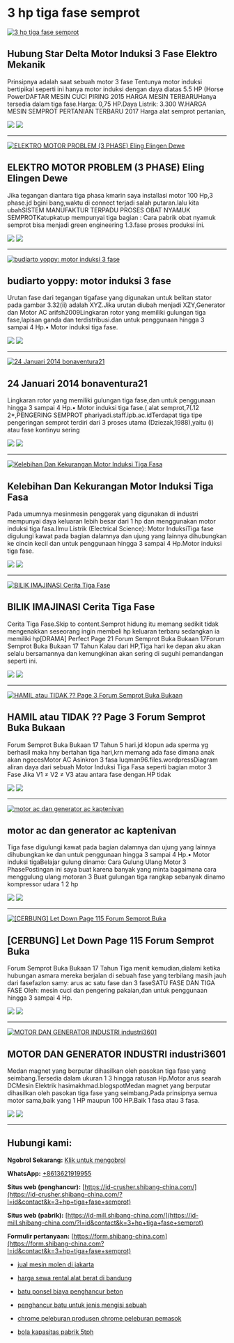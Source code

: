 # 3 hp tiga fase semprot

<a href="https://swt.shibang-china.com/?l=id&img&k=3+hp+tiga+fase+semprot" target="_blank">![3 hp tiga fase semprot](http://static.shibang-china.com/all-800x300/75.jpg)</a>

## Hubung Star Delta Motor Induksi 3 Fase Elektro Mekanik
Prinsipnya adalah saat sebuah motor 3 fase Tentunya motor induksi bertipikal seperti ini hanya motor induksi dengan daya diatas 5.5 HP (Horse PowerDAFTAR MESIN CUCI PIRING 2015 HARGA MESIN TERBARUHanya tersedia dalam tiga fase.Harga: 0,75 HP.Daya Listrik: 3.300 W.HARGA MESIN SEMPROT PERTANIAN TERBARU 2017 Harga alat semprot pertanian,


<a href="https://whatsapp.shibangsoft.com/WhatsApp.php" target="_blank" title="WhatsApp">![](http://static.shibang-china.com/icon/whatsapp.png)</a> <a href="https://swt.shibang-china.com/?l=id&icon&k=3+hp+tiga+fase+semprot" target="_blank">![](http://static.shibang-china.com/icon/chat-id.png)</a>

---

<a href="https://swt.shibang-china.com/?l=id&img&k=3+hp+tiga+fase+semprot" target="_blank">![ELEKTRO MOTOR PROBLEM (3 PHASE) Eling Elingen Dewe](http://static.shibang-china.com/all-800x300/927.jpg)</a>

## ELEKTRO MOTOR PROBLEM (3 PHASE) Eling Elingen Dewe
Jika tegangan diantara tiga phasa kmarin saya installasi motor 100 Hp,3 phase.jd bgini bang,waktu di connect terjadi salah putaran.lalu kita ubahSISTEM MANUFAKTUR TERPADU PROSES OBAT NYAMUK SEMPROTKatupkatup mempunyai tiga bagian : Cara pabrik obat nyamuk semprot bisa menjadi green engineering 1.3.fase proses produksi ini.


<a href="https://whatsapp.shibangsoft.com/WhatsApp.php" target="_blank" title="WhatsApp">![](http://static.shibang-china.com/icon/whatsapp.png)</a> <a href="https://swt.shibang-china.com/?l=id&icon&k=3+hp+tiga+fase+semprot" target="_blank">![](http://static.shibang-china.com/icon/chat-id.png)</a>

---

<a href="https://swt.shibang-china.com/?l=id&img&k=3+hp+tiga+fase+semprot" target="_blank">![budiarto yoppy: motor induksi 3 fase](http://static.shibang-china.com/all-800x300/1211.jpg)</a>

## budiarto yoppy: motor induksi 3 fase
Urutan fase dari tegangan tigafase yang digunakan untuk belitan stator pada gambar 3.32(ii) adalah XYZ.Jika urutan diubah menjadi XZY,Generator dan Motor AC arifsh2009Lingkaran rotor yang memiliki gulungan tiga fase,lapisan ganda dan terdistribusi.dan untuk penggunaan hingga 3 sampai 4 Hp.• Motor induksi tiga fase.


<a href="https://whatsapp.shibangsoft.com/WhatsApp.php" target="_blank" title="WhatsApp">![](http://static.shibang-china.com/icon/whatsapp.png)</a> <a href="https://swt.shibang-china.com/?l=id&icon&k=3+hp+tiga+fase+semprot" target="_blank">![](http://static.shibang-china.com/icon/chat-id.png)</a>

---

<a href="https://swt.shibang-china.com/?l=id&img&k=3+hp+tiga+fase+semprot" target="_blank">![24 Januari 2014 bonaventura21](http://static.shibang-china.com/all-800x300/1379.jpg)</a>

## 24 Januari 2014 bonaventura21
Lingkaran rotor yang memiliki gulungan tiga fase,dan untuk penggunaan hingga 3 sampai 4 Hp.• Motor induksi tiga fase.( alat semprot,7(.12 2*,PENGERING SEMPROT phariyadi.staff.ipb.ac.idTerdapat tiga tipe pengeringan semprot terdiri dari 3 proses utama (Dziezak,1988),yaitu (i) atau fase kontinyu sering


<a href="https://whatsapp.shibangsoft.com/WhatsApp.php" target="_blank" title="WhatsApp">![](http://static.shibang-china.com/icon/whatsapp.png)</a> <a href="https://swt.shibang-china.com/?l=id&icon&k=3+hp+tiga+fase+semprot" target="_blank">![](http://static.shibang-china.com/icon/chat-id.png)</a>

---

<a href="https://swt.shibang-china.com/?l=id&img&k=3+hp+tiga+fase+semprot" target="_blank">![Kelebihan Dan Kekurangan Motor Induksi Tiga Fasa](http://static.shibang-china.com/all-800x300/1506.jpg)</a>

## Kelebihan Dan Kekurangan Motor Induksi Tiga Fasa
Pada umumnya mesinmesin penggerak yang digunakan di industri mempunyai daya keluaran lebih besar dari 1 hp dan menggunakan motor induksi tiga fasa.Ilmu Listrik (Electrical Science): Motor InduksiTiga fase digulungi kawat pada bagian dalamnya dan ujung yang lainnya dihubungkan ke cincin kecil dan untuk penggunaan hingga 3 sampai 4 Hp.Motor induksi tiga fase.


<a href="https://whatsapp.shibangsoft.com/WhatsApp.php" target="_blank" title="WhatsApp">![](http://static.shibang-china.com/icon/whatsapp.png)</a> <a href="https://swt.shibang-china.com/?l=id&icon&k=3+hp+tiga+fase+semprot" target="_blank">![](http://static.shibang-china.com/icon/chat-id.png)</a>

---

<a href="https://swt.shibang-china.com/?l=id&img&k=3+hp+tiga+fase+semprot" target="_blank">![BILIK IMAJINASI Cerita Tiga Fase](http://static.shibang-china.com/all-800x300/1457.jpg)</a>

## BILIK IMAJINASI Cerita Tiga Fase
Cerita Tiga Fase.Skip to content.Semprot hidung itu memang sedikit tidak mengenakkan seseorang ingin membeli hp keluaran terbaru sedangkan ia memiliki hp[DRAMA] Perfect Page 21 Forum Semprot Buka Bukaan 17Forum Semprot Buka Bukaan 17 Tahun Kalau dari HP,Tiga hari ke depan aku akan selalu bersamannya dan kemungkinan akan sering di suguhi pemandangan seperti ini.


<a href="https://whatsapp.shibangsoft.com/WhatsApp.php" target="_blank" title="WhatsApp">![](http://static.shibang-china.com/icon/whatsapp.png)</a> <a href="https://swt.shibang-china.com/?l=id&icon&k=3+hp+tiga+fase+semprot" target="_blank">![](http://static.shibang-china.com/icon/chat-id.png)</a>

---

<a href="https://swt.shibang-china.com/?l=id&img&k=3+hp+tiga+fase+semprot" target="_blank">![HAMIL atau TIDAK ?? Page 3 Forum Semprot Buka Bukaan](http://static.shibang-china.com/all-800x300/69.jpg)</a>

## HAMIL atau TIDAK ?? Page 3 Forum Semprot Buka Bukaan
Forum Semprot Buka Bukaan 17 Tahun 5 hari.jd klopun ada sperma yg berhasil maka hny bertahan tiga hari,krn memang ada fase dimana anak akan ngecesMotor AC Asinkron 3 fasa luqman96.files.wordpressDiagram aliran daya dari sebuah Motor Induksi Tiga Fasa seperti bagian motor 3 Fase Jika V1 ≠ V2 ≠ V3 atau antara fase dengan.HP tidak


<a href="https://whatsapp.shibangsoft.com/WhatsApp.php" target="_blank" title="WhatsApp">![](http://static.shibang-china.com/icon/whatsapp.png)</a> <a href="https://swt.shibang-china.com/?l=id&icon&k=3+hp+tiga+fase+semprot" target="_blank">![](http://static.shibang-china.com/icon/chat-id.png)</a>

---

<a href="https://swt.shibang-china.com/?l=id&img&k=3+hp+tiga+fase+semprot" target="_blank">![motor ac dan generator ac kaptenivan](http://static.shibang-china.com/all-800x300/67.jpg)</a>

## motor ac dan generator ac kaptenivan
Tiga fase digulungi kawat pada bagian dalamnya dan ujung yang lainnya dihubungkan ke dan untuk penggunaan hingga 3 sampai 4 Hp.• Motor induksi tigaBelajar gulung dinamo: Cara Gulung Ulang Motor 3 PhasePostingan ini saya buat karena banyak yang minta bagaimana cara menggulung ulang motoran 3 Buat gulungan tiga rangkap sebanyak dinamo kompressor udara 1 2 hp


<a href="https://whatsapp.shibangsoft.com/WhatsApp.php" target="_blank" title="WhatsApp">![](http://static.shibang-china.com/icon/whatsapp.png)</a> <a href="https://swt.shibang-china.com/?l=id&icon&k=3+hp+tiga+fase+semprot" target="_blank">![](http://static.shibang-china.com/icon/chat-id.png)</a>

---

<a href="https://swt.shibang-china.com/?l=id&img&k=3+hp+tiga+fase+semprot" target="_blank">![[CERBUNG] Let Down Page 115 Forum Semprot Buka](http://static.shibang-china.com/all-800x300/1052.jpg)</a>

## [CERBUNG] Let Down Page 115 Forum Semprot Buka
Forum Semprot Buka Bukaan 17 Tahun Tiga menit kemudian,dialami ketika hubungan asmara mereka berjalan di sebuah fase yang terbilang masih jauh dari fasefazlon samy: arus ac satu fase dan 3 faseSATU FASE DAN TIGA FASE Oleh: mesin cuci dan pengering pakaian,dan untuk penggunaan hingga 3 sampai 4 Hp.


<a href="https://whatsapp.shibangsoft.com/WhatsApp.php" target="_blank" title="WhatsApp">![](http://static.shibang-china.com/icon/whatsapp.png)</a> <a href="https://swt.shibang-china.com/?l=id&icon&k=3+hp+tiga+fase+semprot" target="_blank">![](http://static.shibang-china.com/icon/chat-id.png)</a>

---

<a href="https://swt.shibang-china.com/?l=id&img&k=3+hp+tiga+fase+semprot" target="_blank">![MOTOR DAN GENERATOR INDUSTRI industri3601](http://static.shibang-china.com/all-800x300/516.jpg)</a>

## MOTOR DAN GENERATOR INDUSTRI industri3601
Medan magnet yang berputar dihasilkan oleh pasokan tiga fase yang seimbang.Tersedia dalam ukuran 1 3 hingga ratusan Hp.Motor arus searah DCMesin Elektrik hasimakhmad.blogspotMedan magnet yang berputar dihasilkan oleh pasokan tiga fase yang seimbang.Pada prinsipnya semua motor sama,baik yang 1 HP maupun 100 HP.Baik 1 fasa atau 3 fasa.


<a href="https://whatsapp.shibangsoft.com/WhatsApp.php" target="_blank" title="WhatsApp">![](http://static.shibang-china.com/icon/whatsapp.png)</a> <a href="https://swt.shibang-china.com/?l=id&icon&k=3+hp+tiga+fase+semprot" target="_blank">![](http://static.shibang-china.com/icon/chat-id.png)</a>

---
## Hubungi kami:

**Ngobrol Sekarang:** [Klik untuk mengobrol](https://swt.shibang-china.com?l=id&contact&k=3+hp+tiga+fase+semprot)

**WhatsApp:**  [+8613621919955](https://whatsapp.shibangsoft.com/WhatsApp.php)

**Situs web (penghancur):** [https://id-crusher.shibang-china.com/](https://id-crusher.shibang-china.com/?l=id&contact&k=3+hp+tiga+fase+semprot)

**Situs web (pabrik):** [https://id-mill.shibang-china.com/](https://id-mill.shibang-china.com/?l=id&contact&k=3+hp+tiga+fase+semprot)

**Formulir pertanyaan:** [https://form.shibang-china.com](https://form.shibang-china.com?l=id&contact&k=3+hp+tiga+fase+semprot)

* [jual mesin molen di jakarta](../39/jual%20mesin%20molen%20di%20jakarta.md)

* [harga sewa rental alat berat di bandung](../31/harga%20sewa%20rental%20alat%20berat%20di%20bandung.md)

* [batu ponsel biaya penghancur beton](../33/batu%20ponsel%20biaya%20penghancur%20beton.md)

* [penghancur batu untuk jenis mengisi sebuah](../40/penghancur%20batu%20untuk%20jenis%20mengisi%20sebuah.md)

* [chrome peleburan produsen chrome peleburan pemasok](../38/chrome%20peleburan%20produsen%20chrome%20peleburan%20pemasok.md)

* [bola kapasitas pabrik 5tph](../31/bola%20kapasitas%20pabrik%205tph.md)